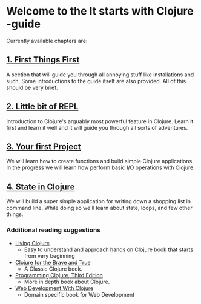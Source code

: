 # Welcome to the It starts with Clojure -guide

Currently available chapters are:

## [1. First Things First](./1-first-things-first)

A section that will guide you through all annoying stuff like installations and such.
Some introductions to the guide itself are also provided.
All of this should be very brief.

## [2. Little bit of REPL](./2-little-bit-of-repl)

Introduction to Clojure's arguably most powerful feature in Clojure.
Learn it first and learn it well and it will guide you through all sorts of adventures.

## [3. Your first Project](./3-first-project)

We will learn how to create functions and build simple Clojure applications.
In the progress we will learn how perform basic I/O operations with Clojure.

## [4. State in Clojure](./4-state-in-clojure)

We will build a super simple application for writing down a shopping list in command line.
While doing so we'll learn about state, loops, and few other things.

### Additional reading suggestions

- [Living Clojure](https://www.oreilly.com/library/view/living-clojure/9781491909270/)
  - Easy to understand and approach hands on Clojure book that starts from very beginning
- [Clojure for the Brave and True](https://www.braveclojure.com/)
  - A Classic Clojure book.
- [Programming Clojure, Third Edition](https://pragprog.com/book/shcloj3/programming-clojure-third-edition)
  - More in depth book about Clojure.
- [Web Development With Clojure](https://pragprog.com/book/dswdcloj3/web-development-with-clojure-third-edition)
  - Domain specific book for Web Development

